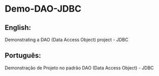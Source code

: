 # Demo-DAO-JDBC
## English:

Demonstrating a DAO (Data Access Object) project - JDBC

## Português:

Demonstração de Projeto no padrão DAO (Data Access Object) - JDBC

